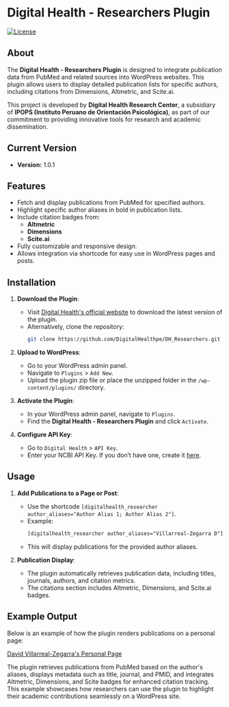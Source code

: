 # Digital Health - Researchers Plugin

[![License](https://img.shields.io/badge/license-GPLv2-blue.svg)](LICENSE)

## About

The **Digital Health - Researchers Plugin** is designed to integrate publication data from PubMed and related sources into WordPress websites. This plugin allows users to display detailed publication lists for specific authors, including citations from Dimensions, Altmetric, and Scite.ai.

This project is developed by **Digital Health Research Center**, a subsidiary of **IPOPS (Instituto Peruano de Orientación Psicológica)**, as part of our commitment to providing innovative tools for research and academic dissemination.

## Current Version

- **Version:** 1.0.1

## Features

- Fetch and display publications from PubMed for specified authors.
- Highlight specific author aliases in bold in publication lists.
- Include citation badges from:
  - **Altmetric**
  - **Dimensions**
  - **Scite.ai**
- Fully customizable and responsive design.
- Allows integration via shortcode for easy use in WordPress pages and posts.

## Installation

1. **Download the Plugin**:
   - Visit [Digital Health's official website]([https://digitalhealth.pe](https://research.digitalhealth.pe/researcher-plugins/)) to download the latest version of the plugin.
   - Alternatively, clone the repository:
     ```bash
     git clone https://github.com/DigitalHealthpe/DH_Researchers.git
     ```
2. **Upload to WordPress**:
   - Go to your WordPress admin panel.
   - Navigate to `Plugins` > `Add New`.
   - Upload the plugin zip file or place the unzipped folder in the `/wp-content/plugins/` directory.

3. **Activate the Plugin**:
   - In your WordPress admin panel, navigate to `Plugins`.
   - Find the **Digital Health - Researchers Plugin** and click `Activate`.

4. **Configure API Key**:
   - Go to `Digital Health` > `API Key`.
   - Enter your NCBI API Key. If you don’t have one, create it [here](https://account.ncbi.nlm.nih.gov/settings/).

## Usage

1. **Add Publications to a Page or Post**:
   - Use the shortcode `[digitalhealth_researcher author_aliases="Author Alias 1; Author Alias 2"]`.
   - Example:
     ```html
     [digitalhealth_researcher author_aliases="Villarreal-Zegarra D"]
     ```
   - This will display publications for the provided author aliases.

2. **Publication Display**:
   - The plugin automatically retrieves publication data, including titles, journals, authors, and citation metrics.
   - The citations section includes Altmetric, Dimensions, and Scite.ai badges.

## Example Output

Below is an example of how the plugin renders publications on a personal page:

[David Villarreal-Zegarra's Personal Page](https://ipops.pe/david-villarreal-zegarra/)

The plugin retrieves publications from PubMed based on the author's aliases, displays metadata such as title, journal, and PMID, and integrates Altmetric, Dimensions, and Scite badges for enhanced citation tracking. This example showcases how researchers can use the plugin to highlight their academic contributions seamlessly on a WordPress site.
